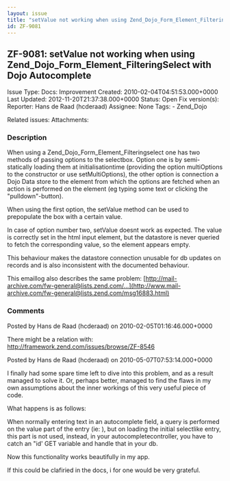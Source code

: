```yaml
---
layout: issue
title: "setValue not working when using Zend_Dojo_Form_Element_FilteringSelect with Dojo Autocomplete"
id: ZF-9081
---
```


ZF-9081: setValue not working when using Zend\_Dojo\_Form\_Element\_FilteringSelect with Dojo Autocomplete
----------------------------------------------------------------------------------------------------------

 Issue Type: Docs: Improvement Created: 2010-02-04T04:51:53.000+0000 Last Updated: 2012-11-20T21:37:38.000+0000 Status: Open Fix version(s): 
 Reporter:  Hans de Raad (hcderaad)  Assignee:  None  Tags: - Zend\_Dojo
 
 Related issues: 
 Attachments: 
### Description

When using a Zend\_Dojo\_Form\_Element\_Filteringselect one has two methods of passing options to the selectbox. Option one is by semi-statically loading them at initialisationtime (providing the option multiOptions to the constructor or use setMultiOptions), the other option is connection a Dojo Data store to the element from which the options are fetched when an action is performed on the element (eg typing some text or clicking the "pulldown"-button).

When using the first option, the setValue method can be used to prepopulate the box with a certain value.

In case of option number two, setValue doesnt work as expected. The value is correctly set in the html input element, but the datastore is never queried to fetch the corresponding value, so the element appears empty.

This behaviour makes the datastore connection unusable for db updates on records and is also inconsistent with the documented behaviour.

This emaillog also describes the same problem: [http://mail-archive.com/fw-general@lists.zend.com/…](http://www.mail-archive.com/fw-general@lists.zend.com/msg16883.html)

 

 

### Comments

Posted by Hans de Raad (hcderaad) on 2010-02-05T01:16:46.000+0000

There might be a relation with: <http://framework.zend.com/issues/browse/ZF-8546>

 

 

Posted by Hans de Raad (hcderaad) on 2010-05-07T07:53:14.000+0000

I finally had some spare time left to dive into this problem, and as a result managed to solve it. Or, perhaps better, managed to find the flaws in my own assumptions about the inner workings of this very useful piece of code.

What happens is as follows:

When normally entering text in an autocomplete field, a query is performed on the value part of the entry (ie: ), but on loading the initial selectlike entry, this part is not used, instead, in your autocompletecontroller, you have to catch an "id' GET variable and handle that in your db.

Now this functionality works beautifully in my app.

If this could be clafiried in the docs, i for one would be very grateful.

 

 